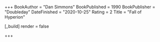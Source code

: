 +++
BookAuthor = "Dan Simmons"
BookPublished = 1990
BookPublisher = "Doubleday"
DateFinished = "2020-10-25"
Rating = 2
Title = "Fall of Hyperion"

[_build]
  render = false

+++

